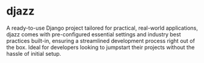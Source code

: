 # djazz
A ready-to-use Django project tailored for practical, real-world applications, djazz comes with pre-configured essential settings and industry best practices built-in, ensuring a streamlined development process right out of the box. Ideal for developers looking to jumpstart their projects without the hassle of initial setup.

